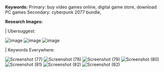 **Keywords:**
Primary: buy video games online, digital game store, download PC games
Secondary: cyberpunk 2077 bundle, 


**Research Images:**

| Ubersuggest:

![image](https://github.com/user-attachments/assets/747053fc-74ab-4b1e-836a-4dae2c7f3b37)
![image](https://github.com/user-attachments/assets/1ffb37d6-a99b-46a2-8320-fa3714b45b10)
![image](https://github.com/user-attachments/assets/f38db454-b1df-488f-a8fc-5ad8ec4b2300)

| Keywords Everywhere:

![Screenshot (77)](https://github.com/user-attachments/assets/cbcf084e-2c1e-44ea-ae99-56461c20d365)
![Screenshot (78)](https://github.com/user-attachments/assets/7e0437c0-ff4c-404c-b8e7-d525c1f31f2e)
![Screenshot (79)](https://github.com/user-attachments/assets/ea3edd1f-f40d-4196-b5ab-b69ae47735ab)
![Screenshot (80)](https://github.com/user-attachments/assets/4b460fa9-ab38-4bae-84ef-646dcf79d195)
![Screenshot (81)](https://github.com/user-attachments/assets/07b934c8-5784-400a-8976-d6a410a8eaca)
![Screenshot (82)](https://github.com/user-attachments/assets/ed4330b1-489f-4060-825a-35d803273251)
![Screenshot (82)](https://github.com/user-attachments/assets/22327811-2420-4905-a8d1-e704cdde5631)

